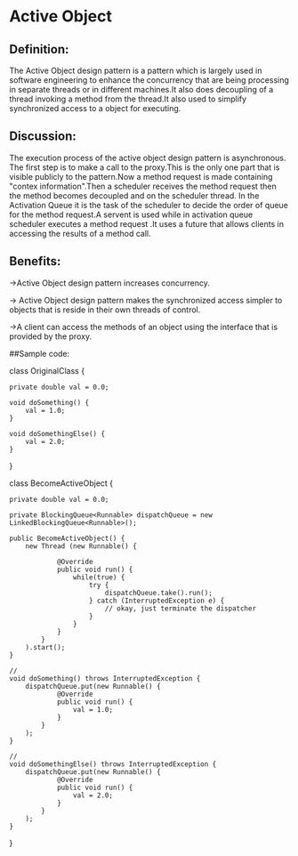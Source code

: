 # Active Object

## Definition:

The Active Object design pattern is a pattern which is largely used in
software engineering to enhance the concurrency that are being processing
in separate threads or in different machines.It also does decoupling of 
a thread invoking a method from the thread.It also used to simplify
synchronized access to a object for executing.

## Discussion:

The execution process of the active object design pattern is asynchronous.
The first step is to make a call to the proxy.This is the only one part
that is visible publicly to the pattern.Now a method request is made 
containing "contex information".Then a scheduler receives the method 
request then the method becomes decoupled and on the scheduler thread.
In the  Activation Queue it is the task of the scheduler to decide the order of queue for the method request.A servent is used while in activation queue scheduler executes a method request .It uses a future 
that allows clients in accessing the results of a method call.

## Benefits:

->Active Object design pattern increases concurrency.

-> Active Object design pattern makes the synchronized access simpler to objects that  is reside in their own threads of control.

->A client can access the methods of an object using the interface
that is provided by the proxy.



##Sample code:


class OriginalClass {

    private double val = 0.0;
    
    void doSomething() {
        val = 1.0;
    }

    void doSomethingElse() {
        val = 2.0;
    }
}

class BecomeActiveObject {

    private double val = 0.0;

    private BlockingQueue<Runnable> dispatchQueue = new LinkedBlockingQueue<Runnable>();

    public BecomeActiveObject() {
        new Thread (new Runnable() {
                    
                @Override
                public void run() {
                    while(true) {
                        try {
                            dispatchQueue.take().run();
                        } catch (InterruptedException e) {   
                            // okay, just terminate the dispatcher
                        }
                    }
                }
            }
        ).start();
    }

    //
    void doSomething() throws InterruptedException {
        dispatchQueue.put(new Runnable() {
                @Override
                public void run() { 
                    val = 1.0; 
                }
            }
        );
    }

    //
    void doSomethingElse() throws InterruptedException {
        dispatchQueue.put(new Runnable() {
                @Override
                public void run() { 
                    val = 2.0; 
                }
            }
        );
    }
}


